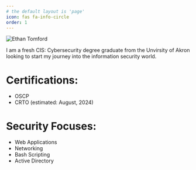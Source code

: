 ```yaml
---
# the default layout is 'page'
icon: fas fa-info-circle
order: 1
---
```

![Ethan Tomford]("/assets/ethan_tomford,jph)

I am a fresh CIS: Cybersecurity degree graduate from the Unvirsity of Akron looking to start my journey into the information security world. 

# Certifications:
- OSCP
- CRTO (estimated: August, 2024)

# Security Focuses:
- Web Applications
- Networking
- Bash Scripting
- Active Directory

